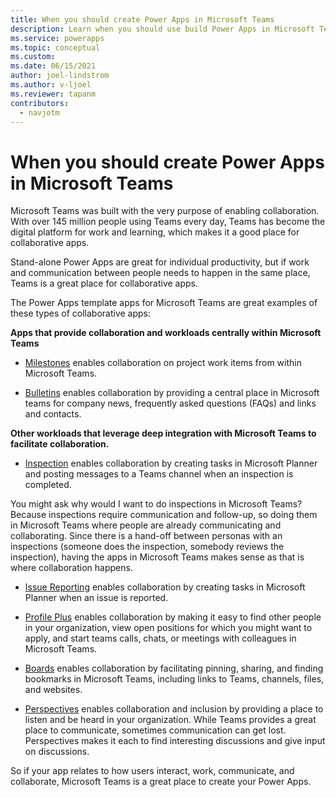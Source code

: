 ```yaml
---
title: When you should create Power Apps in Microsoft Teams
description: Learn when you should use build Power Apps in Microsoft Teams for collaborative apps.
ms.service: powerapps
ms.topic: conceptual
ms.custom: 
ms.date: 06/15/2021
author: joel-lindstrom
ms.author: v-ljoel
ms.reviewer: tapanm
contributors:
  - navjotm
---
```

# When you should create Power Apps in Microsoft Teams

Microsoft Teams was built with the very purpose of enabling collaboration. With over 145 million people using Teams every day, Teams has become the digital platform for work and learning, which makes it a good place for collaborative apps.

Stand-alone Power Apps are great for individual productivity, but if work and communication between people needs to happen in the same place, Teams is a great place for collaborative apps.

The Power Apps template apps for Microsoft Teams are great examples of these types of collaborative apps:

**Apps that provide collaboration and workloads centrally within Microsoft Teams**

-   [Milestones](https://aka.ms/teamsmilestones) enables collaboration on  project work items from within Microsoft Teams.

-   [Bulletins](https://aka.ms/teamsbulletins) enables collaboration by  providing a central place in Microsoft teams for company news, frequently  asked questions (FAQs) and links and contacts.

**Other workloads that leverage deep integration with Microsoft Teams to facilitate collaboration.**

-   [Inspection](https://aka.ms/teamsinspection) enables collaboration by creating tasks in Microsoft Planner and posting messages to a Teams channel  when an inspection is completed.

You might ask why would I want to do inspections in Microsoft Teams? Because inspections require communication and follow-up, so doing them in Microsoft Teams where people are already communicating and collaborating. Since there is a hand-off between personas with an inspections (someone does the inspection, somebody reviews the inspection), having the apps in Microsoft Teams makes sense as that is where collaboration happens.

-   [Issue Reporting](https://aka.ms/teamsissuereporting) enables collaboration  by creating tasks in Microsoft Planner when an issue is reported.

-   [Profile Plus](https://aka.ms/teamsprofileplus) enables collaboration by  making it easy to find other people in your organization, view open positions for which you might want to apply, and start teams calls, chats,  or meetings with colleagues in Microsoft Teams.

-   [Boards]() enables collaboration by facilitating pinning, sharing, and finding bookmarks in Microsoft Teams, including links to Teams, channels, files, and websites.

-   [Perspectives](https://aka.ms/teamsperspectives) enables collaboration and  inclusion by providing a place to listen and be heard in your organization.  While Teams provides a great place to communicate, sometimes communication can get lost. Perspectives makes it each to find interesting discussions and give input on discussions.

So if your app relates to how users interact, work, communicate, and collaborate, Microsoft Teams is a great place to create your Power Apps.